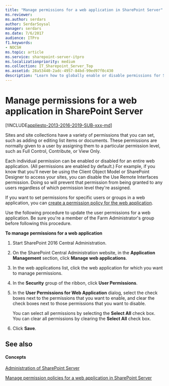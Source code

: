 ```yaml
---
title: "Manage permissions for a web application in SharePoint Server"
ms.reviewer: 
ms.author: serdars
author: SerdarSoysal
manager: serdars
ms.date: 7/6/2017
audience: ITPro
f1.keywords:
- NOCSH
ms.topic: article
ms.service: sharepoint-server-itpro
ms.localizationpriority: medium
ms.collection: IT_Sharepoint_Server_Top
ms.assetid: 28a53440-2adc-4957-84bd-99ed97f0c430
description: "Learn how to globally enable or disable permissions for SharePoint Server web applications."
---
```


# Manage permissions for a web application in SharePoint Server

[!INCLUDE[appliesto-2013-2016-2019-SUB-xxx-md](../includes/appliesto-2013-2016-2019-SUB-xxx-md.md)]
  
Sites and site collections have a variety of permissions that you can set, such as adding or editing list items or documents. These permissions are normally given to a user by assigning them to a particular permission level, such as Full Control, Contribute, or View Only.
  
Each individual permission can be enabled or disabled for an entire web application. (All permissions are enabled by default.) For example, if you know that you'll never be using the Client Object Model or SharePoint Designer to access your sites, you can disable the Use Remote Interfaces permission. Doing so will prevent that permission from being granted to any users regardless of which permission level they're assigned.
  
If you want to set permissions for specific users or groups in a web application, you can [create a permission policy for the web application](manage-permission-policies-for-a-web-application.md).
  
Use the following procedure to update the user permissions for a web application. Be sure you're a member of the Farm Administrator's group before following this procedure.
  
 **To manage permissions for a web application**
  
1. Start SharePoint 2016 Central Administration.
    
2. On the SharePoint Central Administration website, in the **Application Management** section, click **Manage web applications**.
    
3. In the web applications list, click the web application for which you want to manage permissions.
    
4. In the **Security** group of the ribbon, click **User Permissions**.
    
5. In the **User Permissions for Web Application** dialog, select the check boxes next to the permissions that you want to enable, and clear the check boxes next to those permissions that you want to disable. 
    
    You can select all permissions by selecting the **Select All** check box. You can clear all permissions by clearing the **Select All** check box. 
    
6. Click **Save**.
    
## See also

#### Concepts

[Administration of SharePoint Server](administration.md)
  
[Manage permission policies for a web application in SharePoint Server](manage-permission-policies-for-a-web-application.md)

